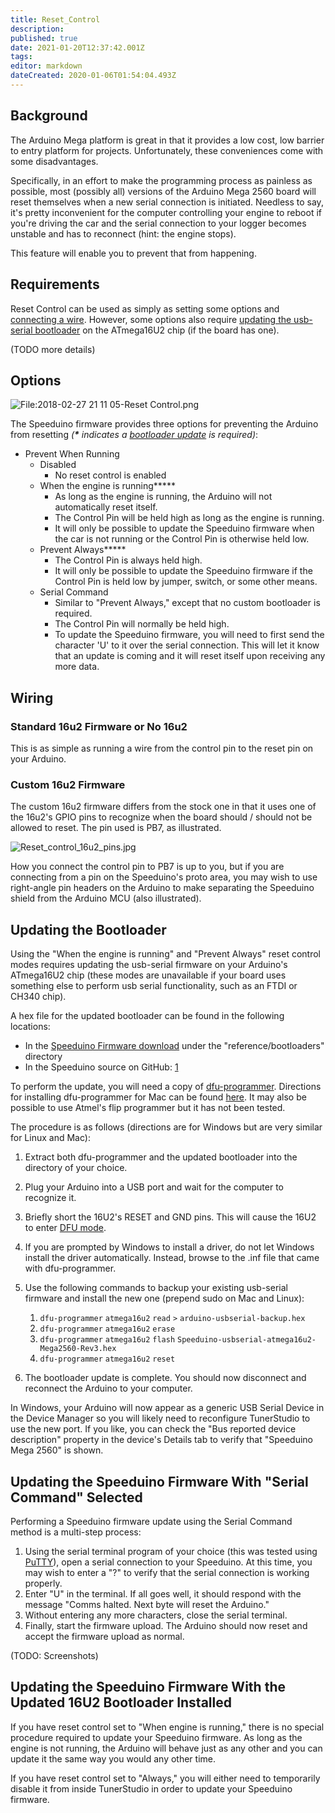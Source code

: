 ```yaml
---
title: Reset_Control
description: 
published: true
date: 2021-01-20T12:37:42.001Z
tags: 
editor: markdown
dateCreated: 2020-01-06T01:54:04.493Z
---
```


Background
----------

The Arduino Mega platform is great in that it provides a low cost, low barrier to entry platform for projects. Unfortunately, these conveniences come with some disadvantages.

Specifically, in an effort to make the programming process as painless as possible, most (possibly all) versions of the Arduino Mega 2560 board will reset themselves when a new serial connection is initiated. Needless to say, it's pretty inconvenient for the computer controlling your engine to reboot if you're driving the car and the serial connection to your logger becomes unstable and has to reconnect (hint: the engine stops).

This feature will enable you to prevent that from happening.

Requirements
------------

Reset Control can be used as simply as setting some options and [connecting a wire](https://wiki.speeduino.com/en/configuration/Reset_Control#wiring "wikilink"). However, some options also require [updating the usb-serial bootloader](https://wiki.speeduino.com/en/configuration/Reset_Control#updating-the-bootloader "wikilink") on the ATmega16U2 chip (if the board has one).

(TODO more details)

Options
-------

![](2018-02-27_21_11_05-Reset_Control.png "File:2018-02-27 21 11 05-Reset Control.png")

The Speeduino firmware provides three options for preventing the Arduino from resetting *(**\*** indicates a [bootloader update](https://wiki.speeduino.com/en/configuration/Reset_Control#updating-the-bootloader "wikilink") is required)*:

-   Prevent When Running
    -   Disabled
        -   No reset control is enabled
    -   When the engine is running**\***
        -   As long as the engine is running, the Arduino will not automatically reset itself.
        -   The Control Pin will be held high as long as the engine is running.
        -   It will only be possible to update the Speeduino firmware when the car is not running or the Control Pin is otherwise held low.
    -   Prevent Always**\***
        -   The Control Pin is always held high.
        -   It will only be possible to update the Speeduino firmware if the Control Pin is held low by jumper, switch, or some other means.
    -   Serial Command
        -   Similar to "Prevent Always," except that no custom bootloader is required.
        -   The Control Pin will normally be held high.
        -   To update the Speeduino firmware, you will need to first send the character 'U' to it over the serial connection. This will let it know that an update is coming and it will reset itself upon receiving any more data.

Wiring
------

### Standard 16u2 Firmware or No 16u2

This is as simple as running a wire from the control pin to the reset pin on your Arduino.

### Custom 16u2 Firmware

The custom 16u2 firmware differs from the stock one in that it uses one of the 16u2's GPIO pins to recognize when the board should / should not be allowed to reset. The pin used is PB7, as illustrated.

![](Reset_control_16u2_pins.jpg "Reset_control_16u2_pins.jpg")

How you connect the control pin to PB7 is up to you, but if you are connecting from a pin on the Speeduino's proto area, you may wish to use right-angle pin headers on the Arduino to make separating the Speeduino shield from the Arduino MCU (also illustrated).

Updating the Bootloader
-----------------------

Using the "When the engine is running" and "Prevent Always" reset control modes requires updating the usb-serial firmware on your Arduino's ATmega16U2 chip (these modes are unavailable if your board uses something else to perform usb serial functionality, such as an FTDI or CH340 chip).

A hex file for the updated bootloader can be found in the following locations:

-   In the [Speeduino Firmware download](https://wiki.speeduino.com/en/Installing_Firmware#downloading-the-firmware "wikilink") under the "reference/bootloaders" directory
-   In the Speeduino source on GitHub: [1](https://raw.githubusercontent.com/noisymime/speeduino/master/reference/bootloaders/Speeduino-usbserial-atmega16u2-Mega2560-Rev3.hex)

To perform the update, you will need a copy of [dfu-programmer](https://dfu-programmer.github.io/). Directions for installing dfu-programmer for Mac can be found [here](https://www.arduino.cc/en/Hacking/DFUProgramming8U2). It may also be possible to use Atmel's flip programmer but it has not been tested.

The procedure is as follows (directions are for Windows but are very similar for Linux and Mac):

1.  Extract both dfu-programmer and the updated bootloader into the directory of your choice.
2.  Plug your Arduino into a USB port and wait for the computer to recognize it.
3.  Briefly short the 16U2's RESET and GND pins. This will cause the 16U2 to enter [DFU mode](https://www.arduino.cc/en/Hacking/DFUProgramming8U2).
4.  If you are prompted by Windows to install a driver, do not let Windows install the driver automatically. Instead, browse to the .inf file that came with dfu-programmer.
5.  Use the following commands to backup your existing usb-serial firmware and install the new one (prepend sudo on Mac and Linux):
    1.  `dfu-programmer` `atmega16u2` `read` `>` `arduino-usbserial-backup.hex`
    2.  `dfu-programmer` `atmega16u2` `erase`
    3.  `dfu-programmer` `atmega16u2` `flash` `Speeduino-usbserial-atmega16u2-Mega2560-Rev3.hex`
    4.  `dfu-programmer` `atmega16u2` `reset`

6.  The bootloader update is complete. You should now disconnect and reconnect the Arduino to your computer.

In Windows, your Arduino will now appear as a generic USB Serial Device in the Device Manager so you will likely need to reconfigure TunerStudio to use the new port. If you like, you can check the "Bus reported device description" property in the device's Details tab to verify that "Speeduino Mega 2560" is shown.

Updating the Speeduino Firmware With "Serial Command" Selected
--------------------------------------------------------------

Performing a Speeduino firmware update using the Serial Command method is a multi-step process:

1.  Using the serial terminal program of your choice (this was tested using [PuTTY](https://www.chiark.greenend.org.uk/~sgtatham/putty/)), open a serial connection to your Speeduino. At this time, you may wish to enter a "?" to verify that the serial connection is working properly.
2.  Enter "U" in the terminal. If all goes well, it should respond with the message "Comms halted. Next byte will reset the Arduino."
3.  Without entering any more characters, close the serial terminal.
4.  Finally, start the firmware upload. The Arduino should now reset and accept the firmware upload as normal.

(TODO: Screenshots)

Updating the Speeduino Firmware With the Updated 16U2 Bootloader Installed
--------------------------------------------------------------------------

If you have reset control set to "When engine is running," there is no special procedure required to update your Speeduino firmware. As long as the engine is not running, the Arduino will behave just as any other and you can update it the same way you would any other time.

If you have reset control set to "Always," you will either need to temporarily disable it from inside TunerStudio in order to update your Speeduino firmware.